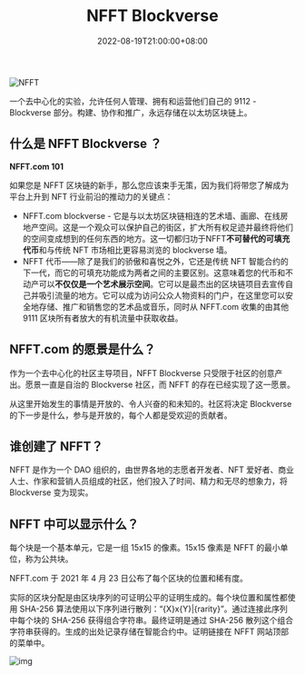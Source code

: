 ﻿---
title: "NFFT Blockverse"
description: "一个去中心化的实验，允许任何人管理、拥有和运营他们自己的 9112 - Blockverse 部分。构建、协作和推广，永远存储在以太坊区块链上。"
date: 2022-08-19T21:00:00+08:00
lastmod: 2022-08-19T15:00:00+08:00
draft: false
authors: ["Cindy"]
featuredImage: "nfft-blockverse.png"
tags: ["Collectibles","NFFT Blockverse"]
categories: ["nfts"]
nfts: ["Collectibles"]
blockchain: "ETH"
website: "https://nfft.com/"
twitter: "https://twitter.com/NFFTcom"
discord: "https://discord.com/invite/tHEFX34G"
telegram: "https://t.me/NFFTcom_group"
github: ""
youtube: ""
twitch: ""
facebook: ""
instagram: ""
reddit: ""
medium: ""
steam: ""
gitbook: ""
googleplay: ""
appstore: ""
status: "Live"
weight: 
lightgallery: true
toc: true
pinned: false
recommend: false
recommend1: false
---
![NFFT](https://nfft.com/images/logo.png?8f997ba0f87752a79b4f18a32530a6aa)

一个去中心化的实验，允许任何人管理、拥有和运营他们自己的 9112 - Blockverse 部分。构建、协作和推广，永远存储在以太坊区块链上。

## 什么是 NFFT Blockverse ？

**NFFT.com 101**

如果您是 NFFT 区块链的新手，那么您应该束手无策，因为我们将带您了解成为平台上升到 NFT 行业前沿的推动力的关键点：

- NFFT.com blockverse - 它是与以太坊区块链相连的艺术墙、画廊、在线房地产空间。这是一个观众可以保护自己的街区，扩大所有权足迹并最终将他们的空间变成想到的任何东西的地方。这一切都归功于NFFT**不可替代的可填充代币**和与传统 NFT 市场相比更容易浏览的 blockverse 墙。
- NFFT 代币——除了是我们的骄傲和喜悦之外，它还是传统 NFT 智能合约的下一代，而它的可填充功能成为两者之间的主要区别。这意味着您的代币和不动产可以**不仅仅是一个艺术展示空间**。它可以是最杰出的区块链项目去宣传自己并吸引流量的地方。它可以成为访问公众人物资料的门户，在这里您可以安全地存储、推广和销售您的艺术品或音乐，同时从 NFFT.com 收集的由其他 9111 区块所有者放大的有机流量中获取收益。 

## NFFT.com 的愿景是什么？

作为一个去中心化的社区主导项目，NFFT Blockverse 只受限于社区的创意产出。愿景一直是自治的 Blockverse 社区，而 NFFT 的存在已经实现了这一愿景。

从这里开始发生的事情是开放的、令人兴奋的和未知的。社区将决定 Blockverse 的下一步是什么，参与是开放的，每个人都是受欢迎的贡献者。

## 谁创建了 NFFT？

NFFT 是作为一个 DAO 组织的，由世界各地的志愿者开发者、NFT 爱好者、商业人士、作家和营销人员组成的社区，他们投入了时间、精力和无尽的想象力，将 Blockverse 变为现实。

## NFFT 中可以显示什么？

每个块是一个基本单元，它是一组 15x15 的像素。15x15 像素是 NFFT 的最小单位，称为公共块。

NFFT.com 于 2021 年 4 月 23 日公布了每个区块的位置和稀有度。

实际的区块分配是由区块序列的可证明公平的证明生成的。每个块位置和属性都使用 SHA-256 算法使用以下序列进行散列：“{X}x{Y}|{rarity}”。通过连接此序列中每个块的 SHA-256 获得组合字符串。最终证明是通过 SHA-256 散列这个组合字符串获得的。生成的出处记录存储在智能合约中。证明链接在 NFFT 网站顶部的菜单中。

![img](https://dashboard-assets.dappradar.com/document/6445/nfftblockverse-dapp-collectibles-ethereum-image1_bf5a8119943c21b892e42d0050a6aee4.png)